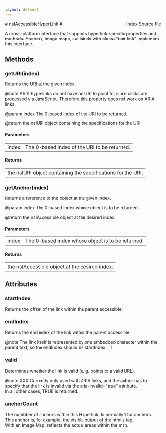 ```yaml
---
layout: default
---
```

<div class='links' style='float:right'><a href="../index.html">Index</a>
<a href="http://dxr.mozilla.org/mozilla-central/source/accessible/interfaces/nsIAccessibleHyperLink.idl">Source file</a>
</div>
# nsIAccessibleHyperLink #
  
A cross-platform interface that supports hyperlink-specific properties and  
methods.  Anchors, image maps, xul:labels with class="text-link" implement this interface.  
  

## Methods ##

### getURI(index) ###
  
Returns the URI at the given index.  
  
@note  ARIA hyperlinks do not have an URI to point to, since clicks are  
processed via JavaScript. Therefore this property does not work on ARIA  
links.  
  
@param index  The 0-based index of the URI to be returned.  
  
@return the nsIURI object containing the specifications for the URI.  
  

#### Parameters ####

<table>

<tr>
<td>index</td>
<td>The 0-based index of the URI to be returned.  
</td>
</tr>

</table>

#### Returns ####

<table>

<tr>
<td>the nsIURI object containing the specifications for the URI.  
</td>
</tr>

</table>

### getAnchor(index) ###
  
Returns a reference to the object at the given index.  
  
@param index  The 0-based index whose object is to be returned.  
  
@return the nsIAccessible object at the desired index.  
  

#### Parameters ####

<table>

<tr>
<td>index</td>
<td>The 0-based index whose object is to be returned.  
</td>
</tr>

</table>

#### Returns ####

<table>

<tr>
<td>the nsIAccessible object at the desired index.  
</td>
</tr>

</table>

## Attributes ##

### startIndex ###
  
Returns the offset of the link within the parent accessible.  
  

### endIndex ###
  
Returns the end index of the link within the parent accessible.  
  
@note  The link itself is represented by one embedded character within the  
parent text, so the endIndex should be startIndex + 1.  
  

### valid ###
  
Determines whether the link is valid (e. g. points to a valid URL).  
  
@note  XXX Currently only used with ARIA links, and the author has to  
specify that the link is invalid via the aria-invalid="true" attribute.  
In all other cases, TRUE is returned.  
  

### anchorCount ###
  
The numbber of anchors within this Hyperlink. Is normally 1 for anchors.  
This anchor is, for example, the visible output of the html:a tag.  
With an Image Map, reflects the actual areas within the map.  
  
